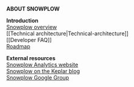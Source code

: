 **ABOUT SNOWPLOW** 

**Introduction**  
[Snowplow overview](Snowplow-overview)  
[[Technical architecture|Technical-architecture]]  
[[Developer FAQ]]  
[Roadmap](Product-roadmap)  

**External resources**  
[Snowplow Analytics website](http://snowplowanalytics.com)  
[Snowplow on the Keplar blog](http://www.keplarllp.com/blog/category/snowplow)  
[Snowplow Google Group](https://groups.google.com/forum/#!forum/snowplow-user)